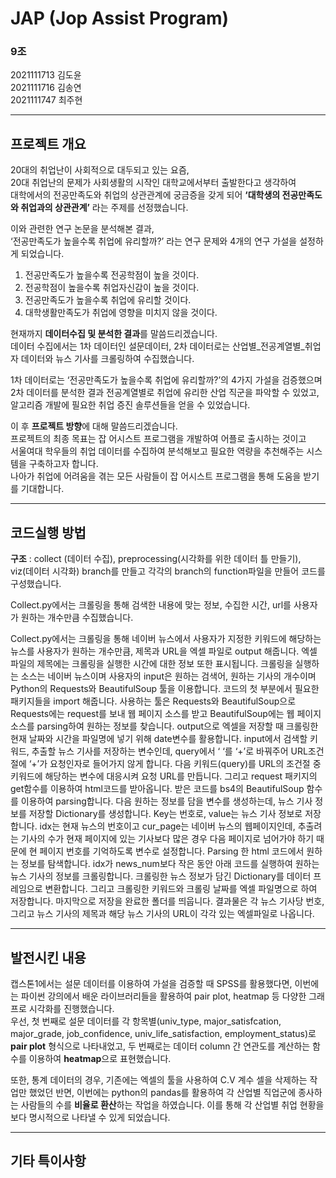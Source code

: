  # JAP (Jop Assist Program) 
 
 ### 9조 
 2021111713 김도윤     
 2021111716 김송연        
 2021111747 최주현      

----------------------------------------------------------


## 프로젝트 개요     

20대의 취업난이 사회적으로 대두되고 있는 요즘,             
20대 취업난의 문제가 사회생활의 시작인 대학교에서부터 출발한다고 생각하여       
대학에서의 전공만족도와 취업의 상관관계에 궁금증을 갖게 되어 **‘대학생의 전공만족도와 취업과의 상관관계’** 라는 주제를 선정했습니다.   

이와 관련한 연구 논문을 분석해본 결과,        
‘전공만족도가 높을수록 취업에 유리할까?’ 라는 연구 문제와 4개의 연구 가설을 설정하게 되었습니다.        

  1. 전공만족도가 높을수록 전공학점이 높을 것이다.  
  2. 전공학점이 높을수록 취업자신감이 높을 것이다.
  3. 전공만족도가 높을수록 취업에 유리할 것이다.
  4. 대학생활만족도가 취업에 영향을 미치지 않을 것이다.


현재까지 **데이터수집 및 분석한 결과**를 말씀드리겠습니다.     
데이터 수집에서는 1차 데이터인 설문데이터, 2차 데이터로는 산업별_전공계열별_취업자 데이터와 뉴스 기사를 크롤링하여 수집했습니다.      

1차 데이터로는 ‘전공만족도가 높을수록 취업에 유리할까?’의 4가지 가설을 검증했으며       
2차 데이터를 분석한 결과 전공계열별로 취업에 유리한 산업 직군을 파악할 수 있었고,       
알고리즘 개발에 필요한 취업 증진 솔루션들을 얻을 수 있었습니다.            

이 후 **프로젝트 방향**에 대해 말씀드리겠습니다.        
프로젝트의 최종 목표는 잡 어시스트 프로그램을 개발하여 어플로 출시하는 것이고       
서울여대 학우들의 취업 데이터를 수집하여 분석해보고 필요한 역량을 추천해주는 시스템을 구축하고자 합니다.      
나아가 취업에 어려움을 겪는 모든 사람들이 잡 어시스트 프로그램을 통해 도움을 받기를 기대합니다.      



-----------------------


## 코드실행 방법

**구조** : collect (데이터 수집), preprocessing(시각화를 위한 데이터 틀 만들기), viz(데이터 시각화) branch를 만들고 각각의 branch의 function파일을 만들어 코드를 구성했습니다.

Collect.py에서는 크롤링을 통해 검색한 내용에 맞는 정보, 수집한 시간, url를 사용자가 원하는 개수만큼 수집했습니다.

Collect.py에서는 크롤링을 통해 네이버 뉴스에서 사용자가 지정한 키워드에 해당하는 뉴스를 사용자가 원하는 개수만큼, 제목과 URL을 엑셀 파일로 output 해줍니다. 엑셀 파일의 제목에는 크롤링을 실행한 시간에 대한 정보 또한 표시됩니다. 
크롤링을 실행하는 소스는 네이버 뉴스이며 사용자의 input은 원하는 검색어, 원하는 기사의 개수이며 Python의 Requests와 BeautifulSoup 툴을 이용합니다.
코드의 첫 부분에서 필요한 패키지들을 import 해줍니다. 사용하는 툴은 Requests와 BeautifulSoup으로 Requests에는 request를 보내 웹 페이지 소스를 받고 BeautifulSoup에는 웹 페이지 소스를 parsing하여 원하는 정보를 찾습니다.
output으로 엑셀을 저장할 때 크롤링한 현재 날짜와 시간을 파일명에 넣기 위해 date변수를 활용합니다.
input에서 검색할 키워드, 추출할 뉴스 기사를 저장하는 변수인데, query에서 ‘ ‘를 ‘+’로 바꿔주어 URL조건 절에 ‘+’가 요청인자로 들어가지 않게 합니다.
다음 키워드(query)를 URL의 조건절 중 키워드에 해당하는 변수에 대응시켜 요청 URL를 만듭니다. 그리고 request 패키지의 get함수를 이용하여 html코드를 받아옵니다.
받은 코드를 bs4의 BeautifulSoup 함수를 이용하여 parsing합니다. 
다음 원하는 정보를 담을 변수를 생성하는데, 뉴스 기사 정보를 저장할 Dictionary를 생성합니다. Key는 번호로, value는 뉴스 기사 정보로 저장합니다.
idx는 현재 뉴스의 번호이고 cur_page는 네이버 뉴스의 웹페이지인데, 추출려는 기사의 수가 현재 페이지에 있는 기사보다 많은 경우 다음 페이지로 넘어가야 하기 때문에 현 페이지 번호를 기억하도록 변수로 설정합니다. 
Parsing 한 html 코드에서 원하는 정보를 탐색합니다. idx가 news_num보다 작은 동안 아래 코드를 실행하여 원하는 뉴스 기사의 정보를 크롤링합니다. 
크롤링한 뉴스 정보가 담긴 Dictionary를 데이터 프레임으로 변환합니다. 그리고 크롤링한 키워드와 크롤링 날짜를 엑셀 파일명으로 하여 저장합니다. 마지막으로 저장을 완료한 폴더를 띄웁니다. 
결과물은 각 뉴스 기사당 번호, 그리고 뉴스 기사의 제목과 해당 뉴스 기사의 URL이 각각 있는 엑셀파일로 나옵니다. 
 





-------------------


## 발전시킨 내용

캡스톤1에서는 설문 데이터를 이용하여 가설을 검증할 때 SPSS를 활용했다면, 이번에는 파이썬 강의에서 배운 라이브러리들을 활용하여 pair plot, heatmap 등 다양한 그래프로 시각화를 진행했습니다.      
우선, 첫 번째로 설문 데이터를 각 항목별(univ_type, major_satisfcation, major_grade, job_confidence, univ_life_satisfaction, employment_status)로 **pair plot** 형식으로 나타내었고, 두 번째로는 데이터 column 간 연관도를 계산하는 함수를 이용하여 **heatmap**으로 표현했습니다. 

또한, 통계 데이터의 경우, 기존에는 엑셀의 툴을 사용하여 C.V 계수 셀을 삭제하는 작업만 했었던 반면, 이번에는 python의 pandas를 활용하여 각 산업별 직업군에 종사하는 사람들의 수를 **비율로 환산**하는 작업을 하였습니다. 이를 통해 각 산업별 취업 현황을 보다 명시적으로 나타낼 수 있게 되었습니다.


---------------

## 기타 특이사항

